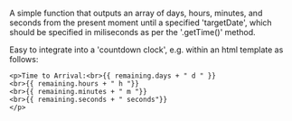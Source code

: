 A simple function that outputs an array of days, hours, minutes, and seconds from the present moment until a specified 'targetDate', which should be specified in miliseconds as per the '.getTime()' method.

Easy to integrate into a 'countdown clock', e.g. within an html template as follows:

    <p>Time to Arrival:<br>{{ remaining.days + " d " }}
    <br>{{ remaining.hours + " h "}}
    <br>{{ remaining.minutes + " m "}}
    <br>{{ remaining.seconds + " seconds"}}
    </p>